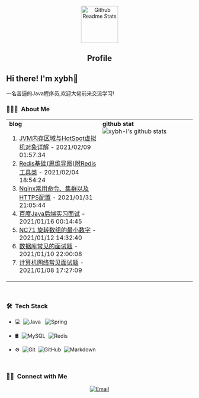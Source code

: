 <p align="center">
 <img width="100px" src="https://res.cloudinary.com/anuraghazra/image/upload/v1594908242/logo_ccswme.svg" align="center" alt="Github Readme Stats" />
 <h2 align="center">Profile</h2>
</p>

<h2>Hi there! I'm xybh👋</h2>
一名苦逼的Java程序员,欢迎大佬前来交流学习! 

<h3> 👨🏻‍💻 &nbsp;About Me </h3>
<table>
  <tr>
    <td valign="top" width="50%">
        <b>blog</b>
        <ol>
            <li> <a href='https://blog.csdn.net/qq_42542620/article/details/113765350' target='_blank'>JVM内存区域与HotSpot虚拟机对象详解</a> - 2021/02/09 01:57:34</li>
<li> <a href='https://blog.csdn.net/qq_42542620/article/details/113662498' target='_blank'>Redis基础(思维导图)附Redis工具类</a> - 2021/02/04 18:54:24</li>
<li> <a href='https://blog.csdn.net/qq_42542620/article/details/113485023' target='_blank'>Nginx常用命令、集群以及HTTPS配置</a> - 2021/01/31 21:05:44</li>
<li> <a href='https://blog.csdn.net/qq_42542620/article/details/112690499' target='_blank'>百度Java后端实习面试</a> - 2021/01/16 00:14:45</li>
<li> <a href='https://blog.csdn.net/qq_42542620/article/details/112525571' target='_blank'>NC71 旋转数组的最小数字</a> - 2021/01/12 14:32:40</li>
<li> <a href='https://blog.csdn.net/qq_42542620/article/details/112446421' target='_blank'>数据库常见的面试题</a> - 2021/01/10 22:00:08</li>
<li> <a href='https://blog.csdn.net/qq_42542620/article/details/112373692' target='_blank'>计算机网络常见面试题</a> - 2021/01/08 17:27:09</li>
        </ol>
      </td>
    <td valign="top" width="50%">
        <b>github stat</b>
        <img src="https://github-readme-stats.vercel.app/api?username=xybh-l" alt="xybh-l's github stats">
	</td>
  </tr>
</table>
<br/>
<h3> 🛠 &nbsp;Tech Stack</h3>

- 💻 &nbsp;![Java](https://img.shields.io/badge/-Java-333333?style=flat&logo=Java&logoColor=007396)  &nbsp; ![Spring](https://img.shields.io/badge/-Spring-333333?style=flat&logo=Spring&logoColor=green)

- 🛢 &nbsp;![MySQL](https://img.shields.io/badge/-MySQL-333333?style=flat&logo=mysql)&nbsp; ![Redis](https://img.shields.io/badge/-Redis-333333?style=flat&logo=Redis&logoColor=red)

- ⚙️ &nbsp;![Git](https://img.shields.io/badge/-Git-333333?style=flat&logo=git)&nbsp; ![GitHub](https://img.shields.io/badge/-GitHub-333333?style=flat&logo=github)&nbsp; ![Markdown](https://img.shields.io/badge/-Markdown-333333?style=flat&logo=markdown)

<br/>

<h3> 🤝🏻 &nbsp;Connect with Me </h3>

<p align="center">
<a href="mailto:a1353433900@gmail.com"><img alt="Email" src="https://img.shields.io/badge/Email-a1353433900@gmail.com-blue?style=flat-square&logo=gmail"></a>
</p>
